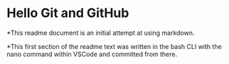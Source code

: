 # Hello Git and GitHub

*This readme document is an initial attempt at using markdown.

*This first section of the readme text was written in the bash CLI with the nano command  within VSCode and committed from there.

